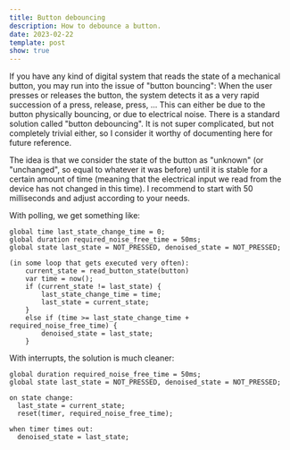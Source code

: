```yaml
---
title: Button debouncing
description: How to debounce a button.
date: 2023-02-22
template: post
show: true
---
```


If you have any kind of digital system that reads the state of a mechanical button, you may run into the issue of "button bouncing": When the user presses or releases the button, the system detects it as a very rapid succession of a press, release, press, ... This can either be due to the button physically bouncing, or due to electrical noise. There is a standard solution called "button debouncing". It is not super complicated, but not completely trivial either, so I consider it worthy of documenting here for future reference.

The idea is that we consider the state of the button as "unknown" (or "unchanged", so equal to whatever it was before) until it is stable for a certain amount of time (meaning that the electrical input we read from the device has not changed in this time). I recommend to start with 50 milliseconds and adjust according to your needs.

With polling, we get something like:
```
global time last_state_change_time = 0;
global duration required_noise_free_time = 50ms;
global state last_state = NOT_PRESSED, denoised_state = NOT_PRESSED;

(in some loop that gets executed very often):
	current_state = read_button_state(button)
	var time = now();
	if (current_state != last_state) {
		last_state_change_time = time;
		last_state = current_state;
	}
	else if (time >= last_state_change_time + required_noise_free_time) {
		denoised_state = last_state;
	}
```

With interrupts, the solution is much cleaner:
```
global duration required_noise_free_time = 50ms;
global state last_state = NOT_PRESSED, denoised_state = NOT_PRESSED;

on state change:
  last_state = current_state;
  reset(timer, required_noise_free_time);

when timer times out:
  denoised_state = last_state;
```
